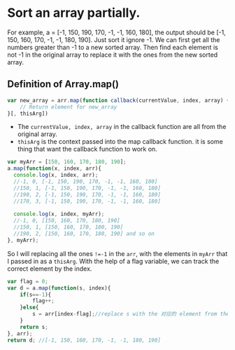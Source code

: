 # Sort an array partially. 
For example, a = [-1, 150, 190, 170, -1, -1, 160, 180], the output should be [-1, 150, 160, 170, -1, -1, 180, 190]. Just sort
it ignore -1. We can first get all the numbers greater than -1 to a new sorted array. Then find each element is not -1 in the 
original array to replace it with the ones from the new sorted array.

## Definition of Array.map()
```js
var new_array = arr.map(function callback(currentValue, index, array) {
    // Return element for new_array
}[, thisArg])
```
- The `currentValue, index, array` in the callback function are all from the original array. 
- `thisArg` is the context passed into the map callback function. it is some thing that want the callback function to work on. 
```js
var myArr = [150, 160, 170, 180, 190];
a.map(function(x, index, arr){
  console.log(x, index, arr);
  //-1, 0, [-1, 150, 190, 170, -1, -1, 160, 180]
  //150, 1, [-1, 150, 190, 170, -1, -1, 160, 180]
  //190, 2, [-1, 150, 190, 170, -1, -1, 160, 180]
  //170, 3, [-1, 150, 190, 170, -1, -1, 160, 180]
  
  console.log(x, index, myArr);
  //-1, 0, [150, 160, 170, 180, 190]
  //150, 1, [150, 160, 170, 180, 190]
  //190, 2, [150, 160, 170, 180, 190] and so on
}, myArr);
``` 
So I will replacing all the ones `!=-1` in the `arr`, with the elements in `myArr` that I passed in as a `thisArg`. With the help
of a flag variable, we can track the correct element by the index.
```js
var flag = 0;
var d = a.map(function(s, index){
    if(s==-1){
        flag++;
    }else{
        s = arr[index-flag];//replace s with the 对应的 element from the arr 数组 that I passed in
    }
    return s;
}, arr);
return d; //[-1, 150, 160, 170, -1, -1, 180, 190]
```
